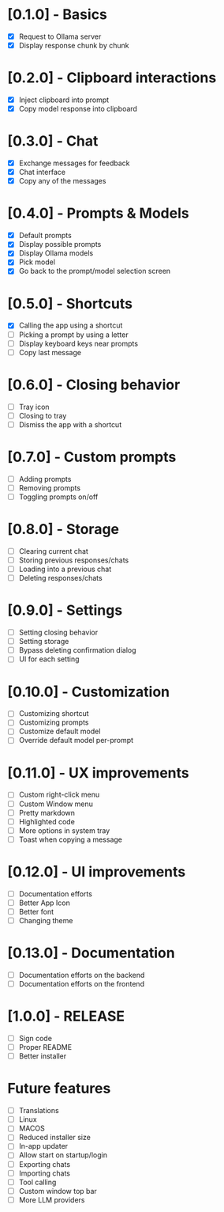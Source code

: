 # [0.1.0] - Basics

- [x] Request to Ollama server
- [x] Display response chunk by chunk

# [0.2.0] - Clipboard interactions

- [x] Inject clipboard into prompt
- [x] Copy model response into clipboard

# [0.3.0] - Chat

- [x] Exchange messages for feedback
- [x] Chat interface
- [x] Copy any of the messages

# [0.4.0] - Prompts & Models

- [x] Default prompts
- [x] Display possible prompts
- [x] Display Ollama models
- [x] Pick model
- [x] Go back to the prompt/model selection screen

# [0.5.0] - Shortcuts

- [x] Calling the app using a shortcut
- [ ] Picking a prompt by using a letter
- [ ] Display keyboard keys near prompts
- [ ] Copy last message

# [0.6.0] - Closing behavior

- [ ] Tray icon
- [ ] Closing to tray
- [ ] Dismiss the app with a shortcut

# [0.7.0] - Custom prompts

- [ ] Adding prompts
- [ ] Removing prompts
- [ ] Toggling prompts on/off

# [0.8.0] - Storage

- [ ] Clearing current chat
- [ ] Storing previous responses/chats
- [ ] Loading into a previous chat
- [ ] Deleting responses/chats

# [0.9.0] - Settings

- [ ] Setting closing behavior
- [ ] Setting storage
- [ ] Bypass deleting confirmation dialog
- [ ] UI for each setting

# [0.10.0] - Customization

- [ ] Customizing shortcut
- [ ] Customizing prompts
- [ ] Customize default model
- [ ] Override default model per-prompt

# [0.11.0] - UX improvements

- [ ] Custom right-click menu
- [ ] Custom Window menu
- [ ] Pretty markdown
- [ ] Highlighted code
- [ ] More options in system tray
- [ ] Toast when copying a message

# [0.12.0] - UI improvements

- [ ] Documentation efforts
- [ ] Better App Icon
- [ ] Better font
- [ ] Changing theme

# [0.13.0] - Documentation

- [ ] Documentation efforts on the backend
- [ ] Documentation efforts on the frontend

# [1.0.0] - RELEASE

- [ ] Sign code
- [ ] Proper README
- [ ] Better installer

# Future features

- [ ] Translations
- [ ] Linux
- [ ] MACOS
- [ ] Reduced installer size
- [ ] In-app updater
- [ ] Allow start on startup/login
- [ ] Exporting chats
- [ ] Importing chats
- [ ] Tool calling
- [ ] Custom window top bar
- [ ] More LLM providers
